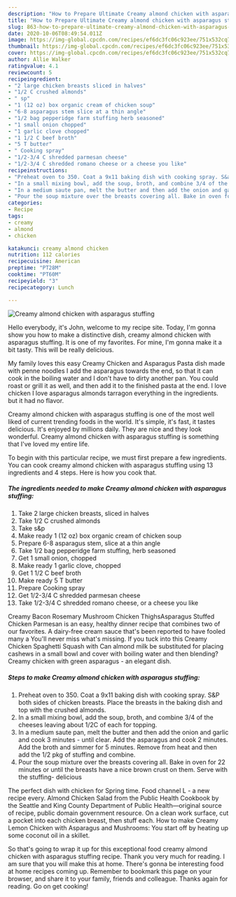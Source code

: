 ```yaml
---
description: "How to Prepare Ultimate Creamy almond chicken with asparagus stuffing"
title: "How to Prepare Ultimate Creamy almond chicken with asparagus stuffing"
slug: 863-how-to-prepare-ultimate-creamy-almond-chicken-with-asparagus-stuffing
date: 2020-10-06T08:49:54.011Z
image: https://img-global.cpcdn.com/recipes/ef6dc3fc06c923ee/751x532cq70/creamy-almond-chicken-with-asparagus-stuffing-recipe-main-photo.jpg
thumbnail: https://img-global.cpcdn.com/recipes/ef6dc3fc06c923ee/751x532cq70/creamy-almond-chicken-with-asparagus-stuffing-recipe-main-photo.jpg
cover: https://img-global.cpcdn.com/recipes/ef6dc3fc06c923ee/751x532cq70/creamy-almond-chicken-with-asparagus-stuffing-recipe-main-photo.jpg
author: Allie Walker
ratingvalue: 4.1
reviewcount: 5
recipeingredient:
- "2 large chicken breasts sliced in halves"
- "1/2 C crushed almonds"
- " sp"
- "1 (12 oz) box organic cream of chicken soup"
- "6-8 asparagus stem slice at a thin angle"
- "1/2 bag pepperidge farm stuffing herb seasoned"
- "1 small onion chopped"
- "1 garlic clove chopped"
- "1 1/2 C beef broth"
- "5 T butter"
- " Cooking spray"
- "1/2-3/4 C shredded parmesan cheese"
- "1/2-3/4 C shredded romano cheese or a cheese you like"
recipeinstructions:
- "Preheat oven to 350. Coat a 9x11 baking dish with cooking spray. S&amp;P both sides of chicken breasts. Place the breasts in the baking dish and top with the crushed almonds."
- "In a small mixing bowl, add the soup, broth, and combine 3/4 of the cheeses leaving about 1/2C of each for topping."
- "In a medium saute pan, melt the butter and then add the onion and garlic and cook 3 minutes - until clear. Add the asparagus and cook 2 minutes. Add the broth and simmer for 5 minutes. Remove from heat and then add the 1/2 pkg of stuffing and combine."
- "Pour the soup mixture over the breasts covering all. Bake in oven for 22 minutes or until the breasts have a nice brown crust on them. Serve with the stuffing- delicious"
categories:
- Recipe
tags:
- creamy
- almond
- chicken

katakunci: creamy almond chicken 
nutrition: 112 calories
recipecuisine: American
preptime: "PT28M"
cooktime: "PT60M"
recipeyield: "3"
recipecategory: Lunch

---
```



![Creamy almond chicken with asparagus stuffing](https://img-global.cpcdn.com/recipes/ef6dc3fc06c923ee/751x532cq70/creamy-almond-chicken-with-asparagus-stuffing-recipe-main-photo.jpg)

Hello everybody, it's John, welcome to my recipe site. Today, I'm gonna show you how to make a distinctive dish, creamy almond chicken with asparagus stuffing. It is one of my favorites. For mine, I'm gonna make it a bit tasty. This will be really delicious.

My family loves this easy Creamy Chicken and Asparagus Pasta dish made with penne noodles I add the asparagus towards the end, so that it can cook in the boiling water and I don&#39;t have to dirty another pan. You could roast or grill it as well, and then add it to the finished pasta at the end. I love chicken I love asparagus almonds tarragon everything in the ingredients. but it had no flavor.

Creamy almond chicken with asparagus stuffing is one of the most well liked of current trending foods in the world. It's simple, it's fast, it tastes delicious. It's enjoyed by millions daily. They are nice and they look wonderful. Creamy almond chicken with asparagus stuffing is something that I've loved my entire life.


To begin with this particular recipe, we must first prepare a few ingredients. You can cook creamy almond chicken with asparagus stuffing using 13 ingredients and 4 steps. Here is how you cook that.

<!--inarticleads1-->

##### The ingredients needed to make Creamy almond chicken with asparagus stuffing:

1. Take 2 large chicken breasts, sliced in halves
1. Take 1/2 C crushed almonds
1. Take  s&amp;p
1. Make ready 1 (12 oz) box organic cream of chicken soup
1. Prepare 6-8 asparagus stem, slice at a thin angle
1. Take 1/2 bag pepperidge farm stuffing, herb seasoned
1. Get 1 small onion, chopped
1. Make ready 1 garlic clove, chopped
1. Get 1 1/2 C beef broth
1. Make ready 5 T butter
1. Prepare  Cooking spray
1. Get 1/2-3/4 C shredded parmesan cheese
1. Take 1/2-3/4 C shredded romano cheese, or a cheese you like


Creamy Bacon Rosemary Mushroom Chicken ThighsAsparagus Stuffed Chicken Parmesan is an easy, healthy dinner recipe that combines two of our favorites. A dairy-free cream sauce that&#39;s been reported to have fooled many a You&#39;ll never miss what&#39;s missing. If you tuck into this Creamy Chicken Spaghetti Squash with Can almond milk be substituted for placing cashews in a small bowl and cover with boiling water and then blending? Creamy chicken with green asparagus - an elegant dish. 

<!--inarticleads2-->

##### Steps to make Creamy almond chicken with asparagus stuffing:

1. Preheat oven to 350. Coat a 9x11 baking dish with cooking spray. S&amp;P both sides of chicken breasts. Place the breasts in the baking dish and top with the crushed almonds.
1. In a small mixing bowl, add the soup, broth, and combine 3/4 of the cheeses leaving about 1/2C of each for topping.
1. In a medium saute pan, melt the butter and then add the onion and garlic and cook 3 minutes - until clear. Add the asparagus and cook 2 minutes. Add the broth and simmer for 5 minutes. Remove from heat and then add the 1/2 pkg of stuffing and combine.
1. Pour the soup mixture over the breasts covering all. Bake in oven for 22 minutes or until the breasts have a nice brown crust on them. Serve with the stuffing- delicious


The perfect dish with chicken for Spring time. Food channel L - a new recipe every. Almond Chicken Salad from the Public Health Cookbook by the Seattle and King County Department of Public Health—original source of recipe, public domain government resource. On a clean work surface, cut a pocket into each chicken breast, then stuff each. How to make Creamy Lemon Chicken with Asparagus and Mushrooms: You start off by heating up some coconut oil in a skillet. 

So that's going to wrap it up for this exceptional food creamy almond chicken with asparagus stuffing recipe. Thank you very much for reading. I am sure that you will make this at home. There's gonna be interesting food at home recipes coming up. Remember to bookmark this page on your browser, and share it to your family, friends and colleague. Thanks again for reading. Go on get cooking!
